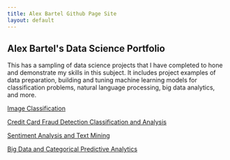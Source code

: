 ```yaml
---
title: Alex Bartel Github Page Site
layout: default
---
```

## Alex Bartel's Data Science Portfolio

This has a sampling of data science projects that I have completed to hone and demonstrate my skills in this subject. It includes project examples of data preparation, building and tuning machine learning models for classification problems, natural language processing, big data analytics, and more.

[Image Classification](https://github.com/albartel/albartel.github.io/blob/main/Image%20Classification.ipynb)

[Credit Card Fraud Detection Classification and Analysis](https://github.com/albartel/albartel.github.io/blob/main/Credit%20Card%20Fraud%20Predictions%20Project%20(3).ipynb)

[Sentiment Analysis and Text Mining](https://github.com/albartel/albartel.github.io/blob/main/Sentiment%20Analysis.ipynb)

[Big Data and Categorical Predictive Analytics](https://htmlpreview.github.io/?https://github.com/albartel/albartel.github.io/blob/main/Categorical%20Predictions.html)
